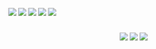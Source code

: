 <img src="https://img.shields.io/badge/Kotlin-7F52FF?style=flat-square&logo=Kotlin&logoColor=white"/></a>
<img src="https://img.shields.io/badge/React-61DAFB?style=flat-square&logo=React&logoColor=white"/></a>
<img src="https://img.shields.io/badge/C-A8B9CC?style=flat-square&logo=C&logoColor=white"/></a>
<img src="https://img.shields.io/badge/Java-007396?style=flat-square&logo=Java&logoColor=white"/></a>
<img src="https://img.shields.io/badge/Flutter-02569B?style=flat-square&logo=Flutter&logoColor=white"/></a>
<br><p align=center><br>
![](https://github-profile-trophy.vercel.app/?username=100Seung-Min)
![](https://github-readme-stats.vercel.app/api?username=100Seung-Min&show_icons=true)
[![](https://github-readme-stats.vercel.app/api/top-langs/?username=100Seung-Min&show_icons=true&hide_border=true&title_color=004386&icon_color=004386&layout=compact)](https://github.com/100Seung-Min)
